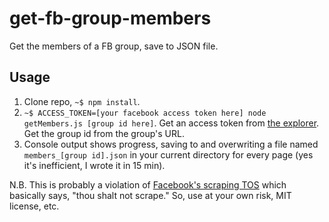 # get-fb-group-members
Get the members of a FB group, save to JSON file.

## Usage

1. Clone repo, `~$ npm install`.
2. `~$ ACCESS_TOKEN=[your facebook access token here] node getMembers.js [group id here]`. Get an access token from [the explorer](https://developers.facebook.com/tools/explorer/). Get the group id from the group's URL.
3. Console output shows progress, saving to and overwriting a file named `members_[group id].json` in your current directory for every page (yes it's inefficient, I wrote it in 15 min).

N.B. This is probably a violation of [Facebook's scraping TOS](https://www.facebook.com/apps/site_scraping_tos_terms.php) which basically says, "thou shalt not scrape." So, use at your own risk, MIT license, etc.
